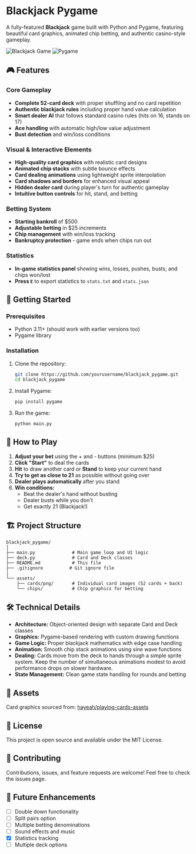 # Blackjack Pygame

A fully-featured **Blackjack** game built with Python and Pygame, featuring beautiful card graphics, animated chip betting, and authentic casino-style gameplay.

![Blackjack Game](https://img.shields.io/badge/Python-3.11+-blue.svg) ![Pygame](https://img.shields.io/badge/Pygame-Required-green.svg)

## 🎮 Features

### Core Gameplay
- **Complete 52-card deck** with proper shuffling and no card repetition
- **Authentic blackjack rules** including proper hand value calculation
- **Smart dealer AI** that follows standard casino rules (hits on 16, stands on 17)
- **Ace handling** with automatic high/low value adjustment
- **Bust detection** and win/loss conditions

### Visual & Interactive Elements
- **High-quality card graphics** with realistic card designs
- **Animated chip stacks** with subtle bounce effects
- **Card dealing animations** using lightweight sprite interpolation
- **Card shadows and borders** for enhanced visual appeal
- **Hidden dealer card** during player's turn for authentic gameplay
- **Intuitive button controls** for hit, stand, and betting

### Betting System
- **Starting bankroll** of $500
- **Adjustable betting** in $25 increments
- **Chip management** with win/loss tracking
- **Bankruptcy protection** - game ends when chips run out

### Statistics
- **In-game statistics panel** showing wins, losses, pushes, busts, and chips won/lost
- **Press `E`** to export statistics to `stats.txt` and `stats.json`

## 🚀 Getting Started

### Prerequisites
- Python 3.11+ (should work with earlier versions too)
- Pygame library

### Installation
1. Clone the repository:
   ```bash
   git clone https://github.com/yourusername/blackjack_pygame.git
   cd blackjack_pygame
   ```

2. Install Pygame:
   ```bash
   pip install pygame
   ```

3. Run the game:
   ```bash
   python main.py
   ```

## 🎯 How to Play

1. **Adjust your bet** using the + and - buttons (minimum $25)
2. **Click "Start"** to deal the cards
3. **Hit** to draw another card or **Stand** to keep your current hand
4. **Try to get as close to 21** as possible without going over
5. **Dealer plays automatically** after you stand
6. **Win conditions:**
   - Beat the dealer's hand without busting
   - Dealer busts while you don't
   - Get exactly 21 (Blackjack!)

## 🏗️ Project Structure

```
blackjack_pygame/
│
├── main.py              # Main game loop and UI logic
├── deck.py              # Card and Deck classes
├── README.md            # This file
├── .gitignore          # Git ignore file
│
└── assets/
    ├── cards/png/       # Individual card images (52 cards + back)
    └── chips/           # Chip graphics for betting
```

## 🛠️ Technical Details

- **Architecture:** Object-oriented design with separate Card and Deck classes
- **Graphics:** Pygame-based rendering with custom drawing functions
- **Game Logic:** Proper blackjack mathematics with edge case handling
- **Animation:** Smooth chip stack animations using sine wave functions
- **Dealing:** Cards move from the deck to hands through a simple sprite system. Keep the
  number of simultaneous animations modest to avoid performance drops on slower hardware.
- **State Management:** Clean game state handling for rounds and betting

## 🎨 Assets

Card graphics sourced from: [hayeah/playing-cards-assets](https://github.com/hayeah/playing-cards-assets)

## 📝 License

This project is open source and available under the MIT License.

## 🤝 Contributing

Contributions, issues, and feature requests are welcome! Feel free to check the issues page.

## 🎲 Future Enhancements

- [ ] Double down functionality
- [ ] Split pairs option
- [ ] Multiple betting denominations
- [ ] Sound effects and music
- [x] Statistics tracking
- [ ] Multiple deck options
